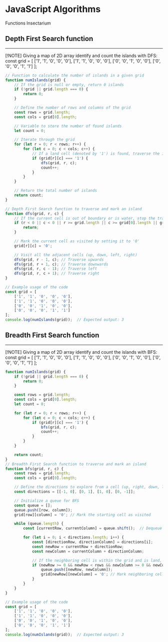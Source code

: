 # JavaScript Algorithms

Functions Insectarium

## Depth First Search function
----------------------
[!NOTE]
Giving a map of 2D array identify and count the islands with DFS:
const grid = [
    ['1', '1', '0', '0', '0'],
    ['1', '1', '0', '0', '0'],
    ['0', '0', '1', '0', '0'],
    ['0', '0', '0', '1', '1']
];
```javascript
// Function to calculate the number of islands in a given grid
function numIslands(grid) {
    // If the grid is null or empty, return 0 islands
    if (!grid || grid.length === 0) {
        return 0;
    }

    // Define the number of rows and columns of the grid
    const rows = grid.length;
    const cols = grid[0].length;

    // Variable to store the number of found islands
    let count = 0;

    // Iterate through the grid
    for (let r = 0; r < rows; r++) {
        for (let c = 0; c < cols; c++) {
            // If a land cell (denoted by '1') is found, traverse the island and increase the count
            if (grid[r][c] === '1') {
                dfs(grid, r, c);
                count++;
            }
        }
    }

    // Return the total number of islands
    return count;
}

// Depth First Search function to traverse and mark an island
function dfs(grid, r, c) {
    // If the current cell is out of boundary or is water, stop the traversal
    if (r < 0 || c < 0 || r >= grid.length || c >= grid[0].length || grid[r][c] === '0') {
        return;
    }

    // Mark the current cell as visited by setting it to '0'
    grid[r][c] = '0';

    // Visit all the adjacent cells (up, down, left, right)
    dfs(grid, r - 1, c); // Traverse upwards
    dfs(grid, r + 1, c); // Traverse downwards
    dfs(grid, r, c - 1); // Traverse left
    dfs(grid, r, c + 1); // Traverse right
}

// Example usage of the code
const grid = [
    ['1', '1', '0', '0', '0'],
    ['1', '1', '0', '0', '0'],
    ['0', '0', '1', '0', '0'],
    ['0', '0', '0', '1', '1']
];
console.log(numIslands(grid));  // Expected output: 3

```

## Breadth First Search function
----------------------
[!NOTE]
Giving a map of 2D array identify and count the islands with BFS:
const grid = [
    ['1', '1', '0', '0', '0'],
    ['1', '1', '0', '0', '0'],
    ['0', '0', '1', '0', '0'],
    ['0', '0', '0', '1', '1']
];

```javascript
function numIslands(grid) {
    if (!grid || grid.length === 0) {
        return 0;
    }

    const rows = grid.length;
    const cols = grid[0].length;
    let count = 0;

    for (let r = 0; r < rows; r++) {
        for (let c = 0; c < cols; c++) {
            if (grid[r][c] === '1') {
                bfs(grid, r, c);
                count++;
            }
        }
    }

    return count;
}
// Breadth First Search function to traverse and mark an island
function bfs(grid, r, c) {
    const rows = grid.length;
    const cols = grid[0].length;

    // Define the directions to explore from a cell (up, right, down, left)
    const directions = [[-1, 0], [0, 1], [1, 0], [0, -1]];

    // Initialize a queue for BFS
    const queue = [];
    queue.push([row, column]);
    grid[row][column] = '0'; // Mark the starting cell as visited

    while (queue.length) {
        const [currentRow, currentColumn] = queue.shift();  // Dequeue the front cell

        for (let i = 0; i < directions.length; i++) {
            const [directionRow, directionColumn] = directions[i];
            const newRow = currentRow + directionRow;
            const newColumn = currentColumn + directionColumn;

            // If the neighboring cell is within the grid and is land, enqueue it for BFS
            if (newRow >= 0 && newRow < rows && newColumn >= 0 && newColumn < cols && grid[newRow][newColumn] === '1') {
                queue.push([newRow, newColumn]);
                grid[newRow][newColumn] = '0'; // Mark neighboring cell as visited
            }
        }
    }
}

// Example usage of the code
const grid = [
    ['1', '1', '0', '0', '0'],
    ['1', '1', '0', '0', '0'],
    ['0', '0', '1', '0', '0'],
    ['0', '0', '0', '1', '1']
];
console.log(numIslands(grid));  // Expected output: 3

```
